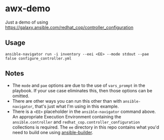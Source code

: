 # awx-demo
Just a demo of using https://galaxy.ansible.com/redhat_cop/controller_configuration

## Usage
```
ansible-navigator run -i inventory --eei <EE> --mode stdout --pae false configure_controller.yml
```

## Notes
- The `mode` and `pae` options are due to the use of `vars_prompt` in the playbook. If your use case eliminates this, then those options can be omitted.
- There are other ways you can run this other than with `ansible-navigator`, that's just what I'm using in this example.
- There is a `<EE>` placeholder in the `ansible-navigator` command above. An appropriate Execution Environment containing the `ansible.controller` and `redhat_cop.controller_configuration` collections is required. The `ee` directory in this repo contains what you'd need to build one using [ansible-builder](https://www.ansible.com/blog/introduction-to-ansible-builder).
